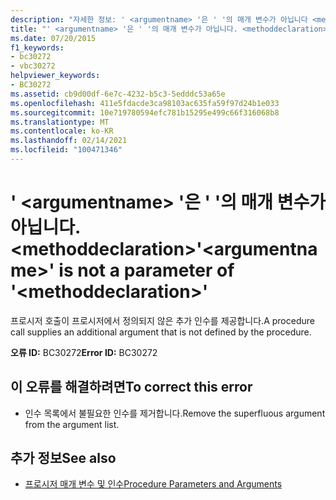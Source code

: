 ```yaml
---
description: "자세한 정보: ' <argumentname> '은 ' '의 매개 변수가 아닙니다 <methoddeclaration> ."
title: "' <argumentname> '은 ' '의 매개 변수가 아닙니다. <methoddeclaration>"
ms.date: 07/20/2015
f1_keywords:
- bc30272
- vbc30272
helpviewer_keywords:
- BC30272
ms.assetid: cb9d00df-6e7c-4232-b5c3-5edddc53a65e
ms.openlocfilehash: 411e5fdacde3ca98103ac635fa59f97d24b1e033
ms.sourcegitcommit: 10e719780594efc781b15295e499c66f316068b8
ms.translationtype: MT
ms.contentlocale: ko-KR
ms.lasthandoff: 02/14/2021
ms.locfileid: "100471346"
---
```

# <a name="argumentname-is-not-a-parameter-of-methoddeclaration"></a><span data-ttu-id="9ffac-103">' \<argumentname> '은 ' '의 매개 변수가 아닙니다. \<methoddeclaration></span><span class="sxs-lookup"><span data-stu-id="9ffac-103">'\<argumentname>' is not a parameter of '\<methoddeclaration>'</span></span>

<span data-ttu-id="9ffac-104">프로시저 호출이 프로시저에서 정의되지 않은 추가 인수를 제공합니다.</span><span class="sxs-lookup"><span data-stu-id="9ffac-104">A procedure call supplies an additional argument that is not defined by the procedure.</span></span>  
  
 <span data-ttu-id="9ffac-105">**오류 ID:** BC30272</span><span class="sxs-lookup"><span data-stu-id="9ffac-105">**Error ID:** BC30272</span></span>  
  
## <a name="to-correct-this-error"></a><span data-ttu-id="9ffac-106">이 오류를 해결하려면</span><span class="sxs-lookup"><span data-stu-id="9ffac-106">To correct this error</span></span>  
  
- <span data-ttu-id="9ffac-107">인수 목록에서 불필요한 인수를 제거합니다.</span><span class="sxs-lookup"><span data-stu-id="9ffac-107">Remove the superfluous argument from the argument list.</span></span>  
  
## <a name="see-also"></a><span data-ttu-id="9ffac-108">추가 정보</span><span class="sxs-lookup"><span data-stu-id="9ffac-108">See also</span></span>

- [<span data-ttu-id="9ffac-109">프로시저 매개 변수 및 인수</span><span class="sxs-lookup"><span data-stu-id="9ffac-109">Procedure Parameters and Arguments</span></span>](../programming-guide/language-features/procedures/procedure-parameters-and-arguments.md)
